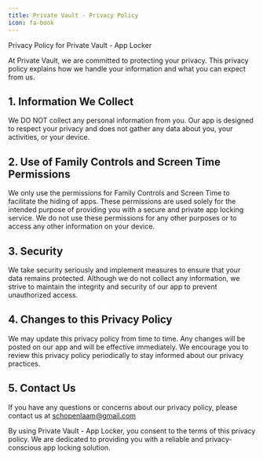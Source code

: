 ```yaml
---
title: Private Vault - Privacy Policy
icon: fa-book
---
```


Privacy Policy for Private Vault - App Locker

At Private Vault, we are committed to protecting your privacy. This privacy policy explains how we handle your information and what you can expect from us.

## 1. Information We Collect
We DO NOT collect any personal information from you. Our app is designed to respect your privacy and does not gather any data about you, your activities, or your device.
## 2. Use of Family Controls and Screen Time Permissions
We only use the permissions for Family Controls and Screen Time to facilitate the hiding of apps. These permissions are used solely for the intended purpose of providing you with a secure and private app locking service. We do not use these permissions for any other purposes or to access any other information on your device.
## 3. Security
We take security seriously and implement measures to ensure that your data remains protected. Although we do not collect any information, we strive to maintain the integrity and security of our app to prevent unauthorized access.
## 4. Changes to this Privacy Policy
We may update this privacy policy from time to time. Any changes will be posted on our app and will be effective immediately. We encourage you to review this privacy policy periodically to stay informed about our privacy practices.
## 5. Contact Us
If you have any questions or concerns about our privacy policy, please contact us at schopenlaam@gmail.com


By using Private Vault - App Locker, you consent to the terms of this privacy policy. We are dedicated to providing you with a reliable and privacy-conscious app locking solution.
